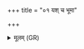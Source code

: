 +++
title = "०१ यश् च भूमा"

+++
<details><summary>मूलम् (GR)</summary>

यश् च भूमा या च स्फातिर्  
योर्जा यो रसश् च ते ।  
हरामि शक्र ताꣳ अहं  
त्वया प्रत्तां शचीपते ॥
</details>
